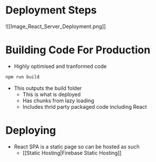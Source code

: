 # Deployment Steps

![[Image_React_Server_Deployment.png]]

# Building Code For Production

- Highly optimised and tranformed code

```bash
npm run build
```

- This outputs the build folder
	- This is what is deployed
	- Has chunks from lazy loading
	- Includes thrid party packaged code including React

# Deploying

- React SPA is a static page so can be hosted as such
	- [[Static Hosting|Firebase Static Hosting]]